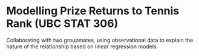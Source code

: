# Modelling Prize Returns to Tennis Rank (UBC STAT 306)
Collaborating with two groupmates, using observational data to explain the nature of the relationship based on linear regression models.
